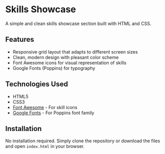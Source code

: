 # Skills Showcase

A simple and clean skills showcase section built with HTML and CSS.

## Features

- Responsive grid layout that adapts to different screen sizes
- Clean, modern design with pleasant color scheme
- Font Awesome icons for visual representation of skills
- Google Fonts (Poppins) for typography

## Technologies Used

- HTML5
- CSS3
- [Font Awesome](https://fontawesome.com/) - For skill icons
- [Google Fonts](https://fonts.google.com/) - For Poppins font family

## Installation

No installation required. Simply clone the repository or download the files and open `index.html` in your browser.

